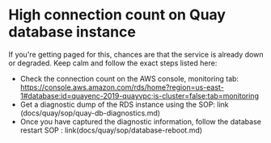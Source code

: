 # High connection count on Quay database instance

If you're getting paged for this, chances are that the service is already down or degraded. Keep calm and follow the exact steps listed here:

- Check the connection count on the AWS console, monitoring tab: https://console.aws.amazon.com/rds/home?region=us-east-1#database:id=quayenc-2019-quayvpc;is-cluster=false;tab=monitoring
- Get a diagnostic dump of the RDS instance using the SOP: link (docs/quay/sop/quay-db-diagnostics.md)
- Once you have captured the diagnostic information, follow the database restart SOP : link(docs/quay/sop/database-reboot.md)
